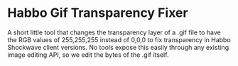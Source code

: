 # Habbo Gif Transparency Fixer

A short little tool that changes the transparency layer of a .gif file to have the RGB values of 255,255,255 instead of 0,0,0 to fix transparency in Habbo Shockwave client versions. No tools expose this easily through any existing image editing API, so we edit the bytes of the .gif itself.
